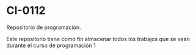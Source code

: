 # CI-0112

Repositorio de programación.
 
Este repositorio tiene como fin almacenar todos los trabajos que se vean durante el curso de programación 1
